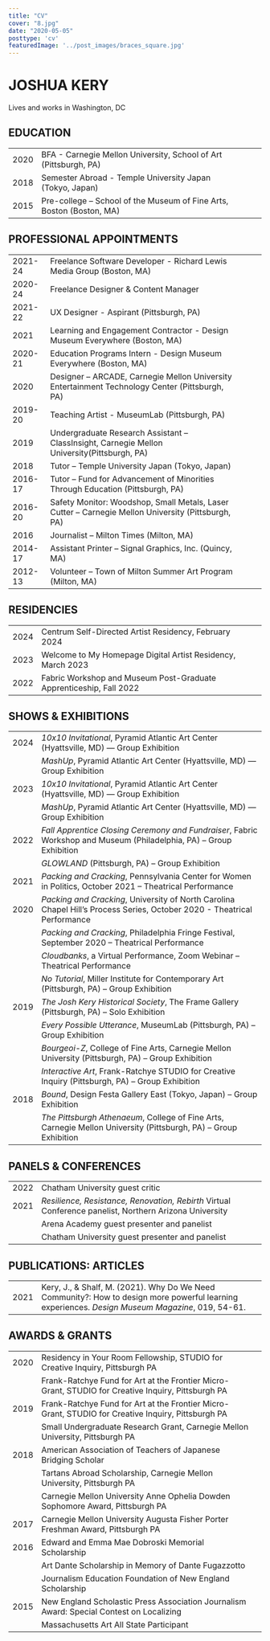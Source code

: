 ```yaml
---
title: "CV"
cover: "8.jpg"
date: "2020-05-05"
posttype: 'cv'
featuredImage: '../post_images/braces_square.jpg'
---
```


# JOSHUA KERY

Lives and works in Washington, DC

##  EDUCATION

|              |                                                              |   |   |   |
|--------------|--------------------------------------------------------------|---|---|---|
| 2020 | BFA - Carnegie Mellon University, School of Art (Pittsburgh, PA)     |   |   |   |
| 2018 | Semester Abroad - Temple University Japan (Tokyo, Japan)             |   |   |   |
| 2015 | Pre-college – School of the Museum of Fine Arts, Boston (Boston, MA) |   |   |   |

##  PROFESSIONAL APPOINTMENTS

|              |                                                                                                    |   |   |   |
|--------------|----------------------------------------------------------------------------------------------------|---|---|---|
| 2021-24      | Freelance Software Developer - Richard Lewis Media Group (Boston, MA)                              |   |   |   |
| 2020-24      | Freelance Designer & Content Manager                                                               |   |   |   |
| 2021-22      | UX Designer - Aspirant (Pittsburgh, PA)                                                            |   |   |   |
| 2021         | Learning and Engagement Contractor - Design Museum Everywhere (Boston, MA)                         |   |   |   |
| 2020-21      | Education Programs Intern - Design Museum Everywhere (Boston, MA)                                  |   |   |   |
| 2020         | Designer – ARCADE, Carnegie Mellon University Entertainment Technology Center (Pittsburgh, PA)     |   |   |   |
| 2019-20      | Teaching Artist - MuseumLab (Pittsburgh, PA)                                                       |   |   |   |
| 2019         | Undergraduate Research Assistant – ClassInsight, Carnegie Mellon University(Pittsburgh, PA)        |   |   |   |
| 2018         | Tutor – Temple University Japan (Tokyo, Japan)                                                     |   |   |   |
| 2016-17      | Tutor – Fund for Advancement of Minorities Through Education (Pittsburgh, PA)                      |   |   |   |
| 2016-20      | Safety Monitor: Woodshop, Small Metals, Laser Cutter – Carnegie Mellon University (Pittsburgh, PA) |   |   |   |
| 2016         | Journalist – Milton Times (Milton, MA)                                                             |   |   |   |
| 2014-17      | Assistant Printer – Signal Graphics, Inc. (Quincy, MA)                                             |   |   |   |
| 2012-13      | Volunteer – Town of Milton Summer Art Program (Milton, MA)                                         |   |   |   |

##  RESIDENCIES

|      |                                                                           |   |
|------|---------------------------------------------------------------------------|---|
| 2024 | Centrum Self-Directed Artist Residency, February 2024                     |   |
| 2023 | Welcome to My Homepage Digital Artist Residency, March 2023               |   |
| 2022 | Fabric Workshop and Museum Post-Graduate Apprenticeship, Fall 2022        |   |

##  SHOWS & EXHIBITIONS

|      |                                                                                                                          |
| ---- | ------------------------------------------------------------------------------------------------------------------------ |
| 2024 | _10x10 Invitational_, Pyramid Atlantic Art Center (Hyattsville, MD) — Group Exhibition                                                 |
|      | _MashUp_, Pyramid Atlantic Art Center (Hyattsville, MD) — Group Exhibition                                                 |
| 2023 | _10x10 Invitational_, Pyramid Atlantic Art Center (Hyattsville, MD) — Group Exhibition                                                 |
|      | _MashUp_, Pyramid Atlantic Art Center (Hyattsville, MD) — Group Exhibition                                                 |
| 2022 | _Fall Apprentice Closing Ceremony and Fundraiser_, Fabric Workshop and Museum (Philadelphia, PA) – Group Exhibition      |
|      | _GLOWLAND_ (Pittsburgh, PA) – Group Exhibition                                                                           |
| 2021 | _Packing and Cracking_, Pennsylvania Center for Women in Politics, October 2021 – Theatrical Performance                 |
| 2020 | _Packing and Cracking_, University of North Carolina Chapel Hill’s Process Series, October 2020 - Theatrical Performance |
|      | _Packing and Cracking_, Philadelphia Fringe Festival, September 2020 – Theatrical Performance                            |
|      | _Cloudbanks_, a Virtual Performance, Zoom Webinar – Theatrical Performance                                               |
|      | _No Tutorial_, Miller Institute for Contemporary Art (Pittsburgh, PA) – Group Exhibition                                 |
| 2019 | _The Josh Kery Historical Society_, The Frame Gallery (Pittsburgh, PA) – Solo Exhibition                                 |
|      | _Every Possible Utterance_, MuseumLab (Pittsburgh, PA) – Group Exhibition                                                |
|      | _Bourgeoi-Z_, College of Fine Arts, Carnegie Mellon University (Pittsburgh, PA) – Group Exhibition                       |
|      | _Interactive Art_, Frank-Ratchye STUDIO for Creative Inquiry (Pittsburgh, PA) – Group Exhibition                         |
| 2018 | _Bound_, Design Festa Gallery East (Tokyo, Japan) – Group Exhibition                                                     |
|      | _The Pittsburgh Athenaeum_, College of Fine Arts, Carnegie Mellon University (Pittsburgh, PA) – Group Exhibition         |

##  PANELS & CONFERENCES

|      |                                                                                                      |   |
|------|------------------------------------------------------------------------------------------------------|---|
| 2022 | Chatham University guest critic                                                                      |   |
| 2021 | _Resilience, Resistance, Renovation, Rebirth_ Virtual Conference panelist, Northern Arizona University |   |
|      | Arena Academy guest presenter and panelist                                                           |   |
|      | Chatham University guest presenter and panelist                                                      |   |

##  PUBLICATIONS: ARTICLES

|      |                                                                                                      |   |
|------|------------------------------------------------------------------------------------------------------|---|
| 2021 | Kery, J., & Shalf, M. (2021). Why Do We Need Community?: How to design more powerful learning experiences. _Design Museum Magazine_, 019, 54-61. |   |


##  AWARDS & GRANTS

|      |                                                                                                    |   |
|------|----------------------------------------------------------------------------------------------------|---|
| 2020 | Residency in Your Room Fellowship, STUDIO for Creative Inquiry, Pittsburgh PA                      |   |
|      | Frank-Ratchye Fund for Art at the Frontier Micro-Grant, STUDIO for Creative Inquiry, Pittsburgh PA |   |
| 2019 | Frank-Ratchye Fund for Art at the Frontier Micro-Grant, STUDIO for Creative Inquiry, Pittsburgh PA |   |
|      | Small Undergraduate Research Grant, Carnegie Mellon University, Pittsburgh PA                      |   |
| 2018 | American Association of Teachers of Japanese Bridging Scholar                                      |   |
|      | Tartans Abroad Scholarship, Carnegie Mellon University, Pittsburgh PA                              |   |
|      | Carnegie Mellon University Anne Ophelia Dowden Sophomore Award, Pittsburgh PA                      |   |
| 2017 | Carnegie Mellon University Augusta Fisher Porter Freshman Award, Pittsburgh PA                     |   |
| 2016 | Edward and Emma Mae Dobroski Memorial Scholarship                                                  |   |
|      | Art Dante Scholarship in Memory of Dante Fugazzotto                                                |   |
|      | Journalism Education Foundation of New England Scholarship                                         |   |
| 2015 | New England Scholastic Press Association Journalism Award: Special Contest on Localizing           |   |
|      | Massachusetts Art All State Participant                                                            |   |

